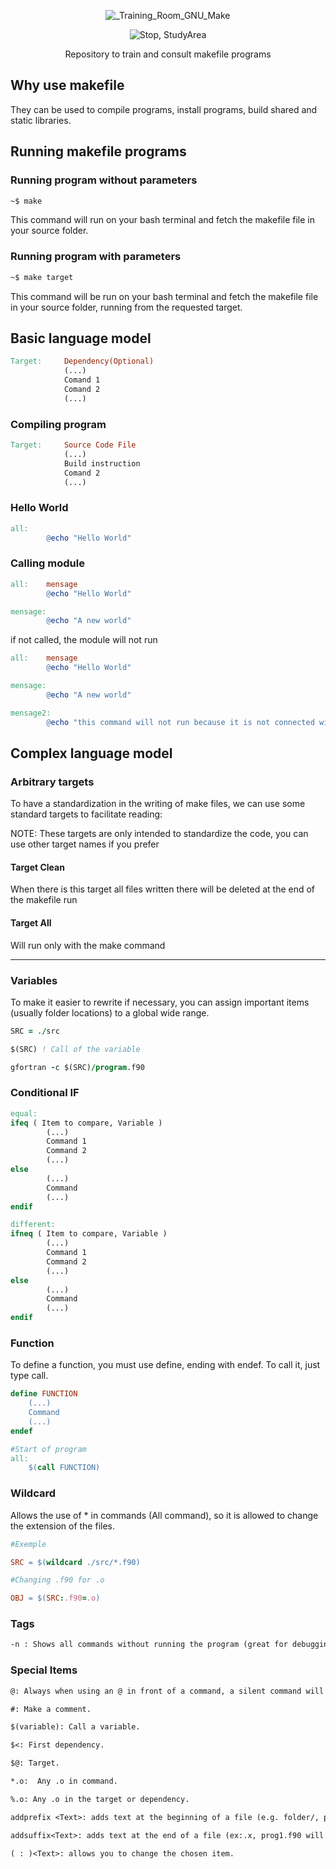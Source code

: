 <div align="center">

![_Training_Room_GNU_Make](https://user-images.githubusercontent.com/63831714/137644071-31bc2eda-cbfb-458f-ace4-726ed70b859a.png)



![Stop, StudyArea](https://user-images.githubusercontent.com/63831714/137644059-3b055353-eaa2-4ec9-bf5a-a1fe6088100d.png)



Repository to train and consult makefile programs 


<div align="left">

## Why use makefile

They can be used to compile programs, install programs, build shared and static libraries.



## Running makefile programs

### Running program without parameters

```bash
~$ make
```

This command will run on your bash terminal and fetch the makefile file in your source folder.



### Running program with parameters

```bash
~$ make target
```

This command will be run on your bash terminal and fetch the makefile file in your source folder, running from the requested target.



## Basic language model

```makefile
Target:		Dependency(Optional)
			(...)
			Comand 1
			Comand 2
			(...)
```



### Compiling program

```makefile
Target:		Source Code File
			(...)
			Build instruction 
			Comand 2
			(...)
```



### Hello World

```makefile
all:		
		@echo "Hello World"
```



### Calling module

```makefile
all:	mensage
		@echo "Hello World"

mensage:
		@echo "A new world"
```

if not called, the module will not run

```makefile
all:	mensage
		@echo "Hello World"

mensage:
		@echo "A new world"

mensage2:
		@echo "this command will not run because it is not connected with any other"
```



## Complex language model

### Arbitrary targets

To have a standardization in the writing of make files, we can use some standard targets to facilitate reading:

NOTE: These targets are only intended to standardize the code, you can use other target names if you prefer



#### Target Clean

When there is this target all files written there will be deleted at the end of the makefile run



#### Target All

Will run only with the make command

-----
	
### Variables

To make it easier to rewrite if necessary, you can assign important items (usually folder locations) to a global wide range.

```fortran
SRC = ./src

$(SRC) ! Call of the variable

gfortran -c $(SRC)/program.f90
```



### Conditional IF

```makefile
equal:
ifeq ( Item to compare, Variable ) 
		(...)
		Command 1 
		Command 2
		(...)
else
		(...)
		Command
		(...)
endif

different:
ifneq ( Item to compare, Variable ) 
		(...)
		Command 1 
		Command 2
		(...)
else
		(...)
		Command
		(...)
endif
```



### Function

To define a function, you must use define, ending with endef. To call it, just type call.

```makefile
define FUNCTION
	(...)
	Command
	(...)
endef

#Start of program
all:
	$(call FUNCTION)
```



### Wildcard

Allows the use of * in commands (All command), so it is allowed to change the extension of the files.

```makefile
#Exemple

SRC = $(wildcard ./src/*.f90)

#Changing .f90 for .o

OBJ = $(SRC:.f90=.o)
```



### Tags

```reStructuredText
-n : Shows all commands without running the program (great for debugging)

```



### Special Items

```reStructuredText
@: Always when using an @ in front of a command, a silent command will be executed, where the make file will not show the command that will be performed.

#: Make a comment.

$(variable): Call a variable.  

$<: First dependency.

$@: Target.

*.o:  Any .o in command.

%.o: Any .o in the target or dependency.

addprefix <Text>: adds text at the beginning of a file (e.g. folder/, prog1.f90 will turn folder/prog1.f90).

addsuffix<Text>: adds text at the end of a file (ex:.x, prog1.f90 will turn prog1.f90.x).

( : )<Text>: allows you to change the chosen item.
```
